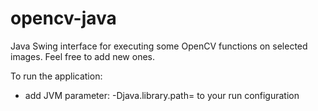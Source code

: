 # opencv-java
Java Swing interface for executing some OpenCV functions on selected images. Feel free to add new ones.

To run the application:

- add JVM parameter: -Djava.library.path=<path to native opencv library> to your run configuration